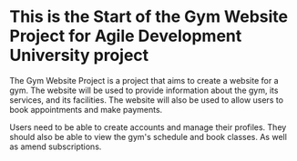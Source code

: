 # This is the Start of the Gym Website Project for Agile Development University project


The Gym Website Project is a project that aims to create a website for a gym. The website will be used to provide information about the gym, its services, and its facilities. The website will also be used to allow users to book appointments and make payments.

Users need to be able to create accounts and manage their profiles. They should also be able to view the gym's schedule and book classes. As well as amend subscriptions.